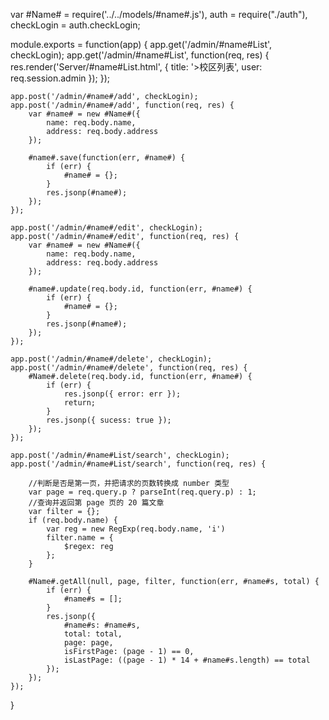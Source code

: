 var #Name# = require('../../models/#name#.js'),
    auth = require("./auth"),
    checkLogin = auth.checkLogin;

module.exports = function(app) {
    app.get('/admin/#name#List', checkLogin);
    app.get('/admin/#name#List', function(req, res) {
        res.render('Server/#name#List.html', {
            title: '>校区列表',
            user: req.session.admin
        });
    });

    app.post('/admin/#name#/add', checkLogin);
    app.post('/admin/#name#/add', function(req, res) {
        var #name# = new #Name#({
            name: req.body.name,
            address: req.body.address
        });

        #name#.save(function(err, #name#) {
            if (err) {
                #name# = {};
            }
            res.jsonp(#name#);
        });
    });

    app.post('/admin/#name#/edit', checkLogin);
    app.post('/admin/#name#/edit', function(req, res) {
        var #name# = new #Name#({
            name: req.body.name,
            address: req.body.address
        });

        #name#.update(req.body.id, function(err, #name#) {
            if (err) {
                #name# = {};
            }
            res.jsonp(#name#);
        });
    });

    app.post('/admin/#name#/delete', checkLogin);
    app.post('/admin/#name#/delete', function(req, res) {
        #Name#.delete(req.body.id, function(err, #name#) {
            if (err) {
                res.jsonp({ error: err });
                return;
            }
            res.jsonp({ sucess: true });
        });
    });

    app.post('/admin/#name#List/search', checkLogin);
    app.post('/admin/#name#List/search', function(req, res) {

        //判断是否是第一页，并把请求的页数转换成 number 类型
        var page = req.query.p ? parseInt(req.query.p) : 1;
        //查询并返回第 page 页的 20 篇文章
        var filter = {};
        if (req.body.name) {
            var reg = new RegExp(req.body.name, 'i')
            filter.name = {
                $regex: reg
            };
        }

        #Name#.getAll(null, page, filter, function(err, #name#s, total) {
            if (err) {
                #name#s = [];
            }
            res.jsonp({
                #name#s: #name#s,
                total: total,
                page: page,
                isFirstPage: (page - 1) == 0,
                isLastPage: ((page - 1) * 14 + #name#s.length) == total
            });
        });
    });
}
